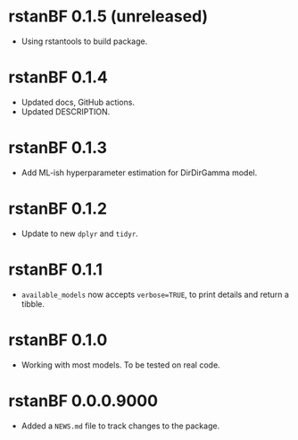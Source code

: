 # rstanBF 0.1.5 (unreleased)

* Using rstantools to build package.

# rstanBF 0.1.4

* Updated docs, GitHub actions.
* Updated DESCRIPTION.

# rstanBF 0.1.3

* Add ML-ish hyperparameter estimation for DirDirGamma model.

# rstanBF 0.1.2

* Update to new `dplyr` and `tidyr`.

# rstanBF 0.1.1

* `available_models` now accepts `verbose=TRUE`, to print details and return a tibble.

# rstanBF 0.1.0

* Working with most models. To be tested on real code.

# rstanBF 0.0.0.9000

* Added a `NEWS.md` file to track changes to the package.
